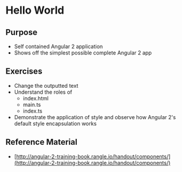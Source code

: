 # Hello World

## Purpose

- Self contained Angular 2 application
- Shows off the simplest possible complete Angular 2 app

## Exercises

- Change the outputted text
- Understand the roles of
    - index.html
    - main.ts
    - index.ts
- Demonstrate the application of style and observe how Angular 2's default style encapsulation works

## Reference Material

- [http://angular-2-training-book.rangle.io/handout/components/](http://angular-2-training-book.rangle.io/handout/components/)